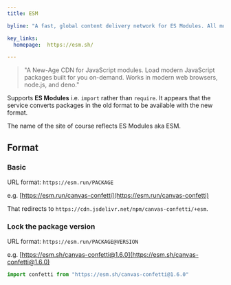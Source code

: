 ```yaml
---
title: ESM

byline: "A fast, global content delivery network for ES Modules. All modules are transformed to ESM by esbuild in NPM."

key_links:
  homepage:  https://esm.sh/

---
```


> "A New-Age CDN for JavaScript modules. Load modern JavaScript packages built for you on-demand. Works in modern web browsers, node.js, and deno."

Supports **ES Modules** i.e. `import` rather than `require`. It appears that the service converts packages in the old format to be available with the new format.

The name of the site of course reflects ES Modules aka ESM.

## Format

### Basic

URL format: `https://esm.run/PACKAGE`

e.g. [https://esm.run/canvas-confetti](https://esm.run/canvas-confetti)

That redirects to `https://cdn.jsdelivr.net/npm/canvas-confetti/+esm`.

### Lock the package version

URL format: `https://esm.run/PACKAGE@VERSION`

e.g. [https://esm.sh/canvas-confetti@1.6.0](https://esm.sh/canvas-confetti@1.6.0)

```javascript
import confetti from "https://esm.sh/canvas-confetti@1.6.0"
```
